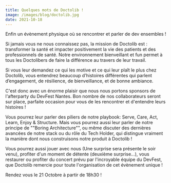 ```yaml
---
title: Quelques mots de Doctolib !
image: /images/blog/doctolib.jpg
date: 2021-10-18
---
```

Enfin un évènement physique où se rencontrer et parler de dev ensembles !

Si jamais vous ne nous connaissez pas, la mission de Doctolib est : transformer la santé et impacter positivement la vie des patients et des professionnels de santé.
Notre environnement bienveillant et fun permet à tous les Doctolibers de faire la différence au travers de leur travail.

Si vous leur demandez ce qui les motive et ce qui leur plaît le plus chez Doctolib, vous entendrez beaucoup d’histoires différentes qui parlent d’engagement, de résilience, de bienveillance, et de bonne ambiance.

C'est donc avec un énorme plaisir que nous nous portons sponsors de l'afterparty du DevFest Nantes. Bon nombre de nos collaborateurs seront sur place, parfaite occasion pour vous de les rencontrer et d'entendre leurs histoires !

Vous pourrez leur parler des piliers de notre playbook: Serve, Care, Act, Learn, Enjoy & Structure. Mais vous pourrez aussi leur parler de notre principe de ""Boring Architecture"", ou même discuter des dernières avancées de notre stack ou du rôle du Tech Holder, qui distingue vraiment la manière dont nous construisons notre produit à Doctolib !

Vous pourrez aussi jouer avec nous (Une surprise sera présente le soir venu), profiter d'un moment de détente (deuxième surprise...), vous restaurer ou profiter du concert prévu par l'incroyable équipe du DevFest, que Doctolib remercie pour toute l'organisation de cet évènement unique !

Rendez vous le 21 Octobre à partir de 18h30 !
